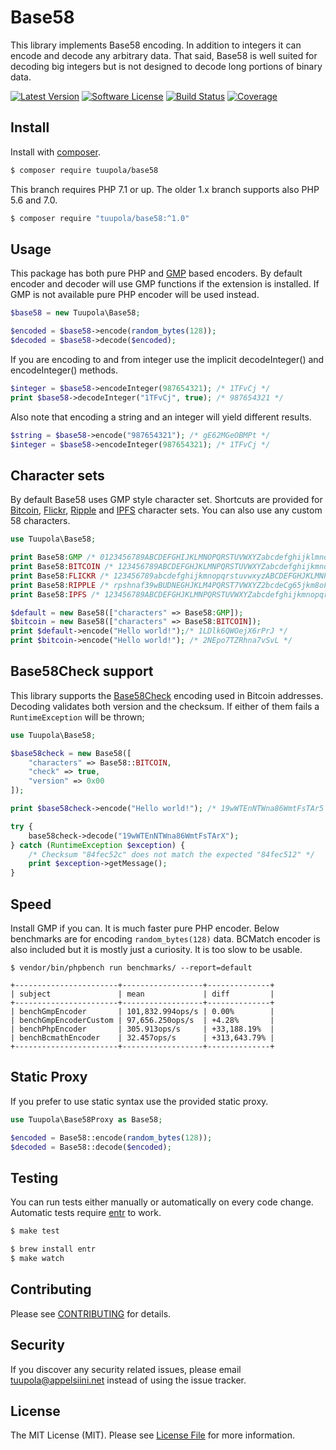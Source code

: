 # Base58

This library implements Base58 encoding. In addition to integers it can encode and decode any arbitrary data. That said, Base58 is well suited for decoding big integers but is not designed to decode long portions of binary data.

[![Latest Version](https://img.shields.io/packagist/v/tuupola/base58.svg?style=flat-square)](https://packagist.org/packages/tuupola/base58)
[![Software License](https://img.shields.io/badge/license-MIT-brightgreen.svg?style=flat-square)](LICENSE.md)
[![Build Status](https://img.shields.io/travis/tuupola/base58/master.svg?style=flat-square)](https://travis-ci.org/tuupola/base58)
[![Coverage](https://img.shields.io/codecov/c/github/tuupola/base58.svg?style=flat-square)](https://codecov.io/github/tuupola/base58)

## Install

Install with [composer](https://getcomposer.org/).

``` bash
$ composer require tuupola/base58
```

This branch requires PHP 7.1 or up. The older 1.x branch supports also PHP 5.6 and 7.0.

``` bash
$ composer require "tuupola/base58:^1.0"
```

## Usage

This package has both pure PHP and [GMP](http://php.net/manual/en/ref.gmp.php) based encoders. By default encoder and decoder will use GMP functions if the extension is installed. If GMP is not available pure PHP encoder will be used instead.

``` php
$base58 = new Tuupola\Base58;

$encoded = $base58->encode(random_bytes(128));
$decoded = $base58->decode($encoded);
```

If you are encoding to and from integer use the implicit decodeInteger() and encodeInteger() methods.

``` php
$integer = $base58->encodeInteger(987654321); /* 1TFvCj */
print $base58->decodeInteger("1TFvCj", true); /* 987654321 */
```

Also note that encoding a string and an integer will yield different results.

``` php
$string = $base58->encode("987654321"); /* gE62MGeOBMPt */
$integer = $base58->encodeInteger(987654321); /* 1TFvCj */
```

## Character sets

By default Base58 uses GMP style character set. Shortcuts are provided for [Bitcoin](https://github.com/bitcoin/bitcoin/blob/master/src/base58.cpp), [Flickr](https://www.flickr.com/groups/api/discuss/72157616713786392/), [Ripple](https://wiki.ripple.com/Accounts) and [IPFS](https://github.com/richardschneider/net-ipfs-core#base58) character sets. You can also use any custom 58 characters.

```php
use Tuupola\Base58;

print Base58:GMP /* 0123456789ABCDEFGHIJKLMNOPQRSTUVWXYZabcdefghijklmnopqrstuv */
print Base58:BITCOIN /* 123456789ABCDEFGHJKLMNPQRSTUVWXYZabcdefghijkmnopqrstuvwxyz */
print Base58:FLICKR /* 123456789abcdefghijkmnopqrstuvwxyzABCDEFGHJKLMNPQRSTUVWXYZ */
print Base58:RIPPLE /* rpshnaf39wBUDNEGHJKLM4PQRST7VWXYZ2bcdeCg65jkm8oFqi1tuvAxyz */
print Base58:IPFS /* 123456789ABCDEFGHJKLMNPQRSTUVWXYZabcdefghijkmnopqrstuvwxyz */

$default = new Base58(["characters" => Base58:GMP]);
$bitcoin = new Base58(["characters" => Base58:BITCOIN]);
print $default->encode("Hello world!");/* 1LDlk6QWOejX6rPrJ */
print $bitcoin->encode("Hello world!"); /* 2NEpo7TZRhna7vSvL */
```

## Base58Check support

This library supports the [Base58Check](https://en.bitcoin.it/wiki/Base58Check_encoding) encoding used in Bitcoin addresses. Decoding validates both version and the checksum. If either of them fails a `RuntimeException` will be thrown;

```php
use Tuupola\Base58;

$base58check = new Base58([
    "characters" => Base58::BITCOIN,
    "check" => true,
    "version" => 0x00
]);

print $base58check->encode("Hello world!"); /* 19wWTEnNTWna86WmtFsTAr5 */

try {
    base58check->decode("19wWTEnNTWna86WmtFsTArX");
} catch (RuntimeException $exception) {
    /* Checksum "84fec52c" does not match the expected "84fec512" */
    print $exception->getMessage();
}
```

## Speed

Install GMP if you can. It is much faster pure PHP encoder. Below benchmarks are for encoding `random_bytes(128)` data. BCMatch encoder is also included but it is mostly just a curiosity. It is too slow to be usable.

```
$ vendor/bin/phpbench run benchmarks/ --report=default

+-----------------------+------------------+--------------+
| subject               | mean             | diff         |
+-----------------------+------------------+--------------+
| benchGmpEncoder       | 101,832.994ops/s | 0.00%        |
| benchGmpEncoderCustom | 97,656.250ops/s  | +4.28%       |
| benchPhpEncoder       | 305.913ops/s     | +33,188.19%  |
| benchBcmathEncoder    | 32.457ops/s      | +313,643.79% |
+-----------------------+------------------+--------------+
```

## Static Proxy

If you prefer to use static syntax use the provided static proxy.

``` php
use Tuupola\Base58Proxy as Base58;

$encoded = Base58::encode(random_bytes(128));
$decoded = Base58::decode($encoded);
```

## Testing

You can run tests either manually or automatically on every code change. Automatic tests require [entr](http://entrproject.org/) to work.

``` bash
$ make test
```
``` bash
$ brew install entr
$ make watch
```

## Contributing

Please see [CONTRIBUTING](CONTRIBUTING.md) for details.

## Security

If you discover any security related issues, please email tuupola@appelsiini.net instead of using the issue tracker.

## License

The MIT License (MIT). Please see [License File](LICENSE.md) for more information.

